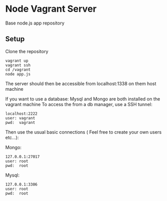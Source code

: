 # Node Vagrant Server
Base node.js app repository

## Setup

Clone the repository

```
vagrant up
vagrant ssh
cd /vagrant
node app.js
```

The server should then be accessible from localhost:1338 on them host machine

If you want to use a database:
Mysql and Mongo are both installed on the vagrant machine
To access the from a db manager, use a SSH tunnel:
```
localhost:2222
user: vagrant
pwd:  vagrant
```
Then use the usual basic connections ( Feel free to create your own users etc...):

Mongo:
```
127.0.0.1:27017
user: root
pwd:  root
```

Mysql:
```
127.0.0.1:3306
user: root
pwd:  root
```
